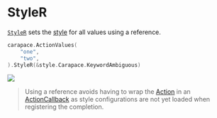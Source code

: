 # StyleR

[`StyleR`] sets the [style](https://pkg.go.dev/github.com/rsteube/carapace/pkg/style) for all values using a reference.

```go
carapace.ActionValues(
	"one",
	"two",
).StyleR(&style.Carapace.KeywordAmbiguous)
```

![](./styleR.cast)

> Using a reference avoids having to wrap the [Action] in an [ActionCallback] as style configurations are not yet loaded
> when registering the completion.

[Action]:../action.md
[ActionCallback]:../defaultActions/actionCallback.md
[`StyleR`]: https://pkg.go.dev/github.com/rsteube/carapace#Action.StyleR
